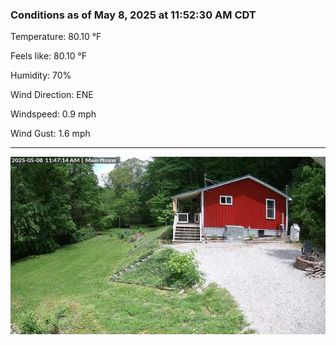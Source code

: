### Conditions as of May 8, 2025 at 11:52:30 AM CDT 

Temperature: 80.10 &deg;F

Feels like: 80.10 &deg;F

Humidity: 70%

Wind Direction: ENE

Windspeed: 0.9 mph

Wind Gust: 1.6 mph

---

<img src="./images/latest.jpeg"/>

